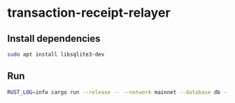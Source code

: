 # transaction-receipt-relayer

## Install dependencies

```bash
sudo apt install libsqlite3-dev
```

## Run

```bash
RUST_LOG=info cargo run --release -- --network mainnet --database db --helios-config-path helios.toml --watch-dog-config watch-dog-config.toml --substrate-config-path ggxchain-config.toml
```

